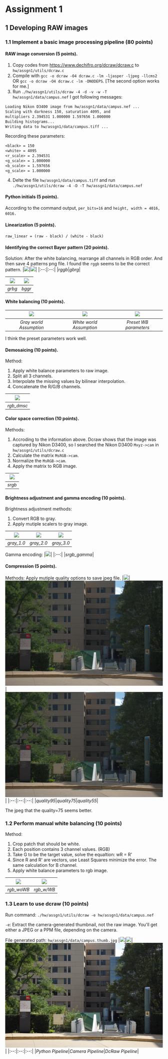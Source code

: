 # Assignment 1
## 1 Developing RAW images

### 1.1 Implement a basic image processing pipeline (80 points)


#### RAW image conversion (5 points).


1. Copy codes from https://www.dechifro.org/dcraw/dcraw.c to `hw/assgn1/utils/dcraw.c`
2. Compile with `gcc -o dcraw -O4 dcraw.c -lm -ljasper -ljpeg -llcms2` OR `gcc -o dcraw -O4 dcraw.c -lm -DNODEPS`. [The second option works for me.]
3. Run `./hw/assgn1/utils/dcraw -4 -d -v -w -T hw/assgn1/data/campus.nef`
I got following messages:
```
Loading Nikon D3400 image from hw/assgn1/data/campus.nef ...
Scaling with darkness 150, saturation 4095, and
multipliers 2.394531 1.000000 1.597656 1.000000
Building histograms...
Writing data to hw/assgn1/data/campus.tiff ...
```
Recording these parameters:
```
<black> = 150
<white> = 4095
<r_scale> = 2.394531
<g_scale> = 1.000000
<b_scale> = 1.597656
<g_scale> = 1.000000
```
4. Delte the file `hw/assgn1/data/campus.tiff` and run `./hw/assgn1/utils/dcraw -4 -D -T hw/assgn1/data/campus.nef`

#### Python initials (5 points).
According to the command output, `per_bits=16` and `height, width = 4016, 6016.`



#### Linearization (5 points).
`raw_linear = (raw - black) / (white - black)`



#### Identifying the correct Bayer pattern (20 points).
Solution:
After the white balancing, rearrange all channels in RGB order. And then save 4 patterns png file. I found the `rggb` seems to be the correct pattern.
|![](./experiments/rggb.png)|![](./experiments/gbrg.png)|
|:--:|:--:|
|*rggb*|*gbrg*|

|![](./experiments/grbg.png)|![](./experiments/bggr.png)|
|:--:|:--:|
|*grbg*|*bggr*|


#### White balancing (10 points).
| ![](./experiments/rgb_grayAs.png) |![](./experiments/rgb_whiteAs.png) |![](./experiments/rgb_preSetWb.png)|
|:--:| :--:|:--:|
| *Gray world Assumption* |*White world Assumption*|*Preset WB parameters*|


I think the preset parameters work well.


#### Demosaicing (10 points).
Method:
1. Apply white balance parameters to raw image.
2. Split all 3 channels.
3. Interpolate the missing values by bilinear interpolation.
4. Concatenate the R/G/B channels.

|![](./experiments/rgb_dmsc.png)|
|:--:|
|*rgb_dmsc*|

#### Color space correction (10 points).
Methods:
1. Accroding to the information above. Dcraw shows that the image was captured by Nikon D3400, so I searched the Nikon D3400 `Mxyz->cam` in `hw/assgn1/utils/dcraw.c`
2. Calculate the matrix `MsRGB->cam`.
3. Normalize the `MsRGB->cam`.
4. Apply the matrix to RGB image.

|![](./experiments/srgb.png)|
|:--:|
|*srgb*|


   
#### Brightness adjustment and gamma encoding (10 points).
Brightness adjustment methods:
1. Convert RGB to gray.
2. Apply mutiple scalers to gray image.

|![](./experiments/gray_scaled_1.00.png)|![](./experiments/gray_scaled_2.00.png)|![](./experiments/gray_scaled_3.00.png)|
|:--:|:--:|:--:|
|*gray_1.0*|*gray_2.0*|*gray_3.0*|


Gamma encoding:
|![](./experiments/srgb_non_linear.png)|
|:--:|
|*srgb_gamma*|

#### Compression (5 points).
Methods:
Apply mutiple quality options to save jpeg file.
|![](./experiments/srgb_non_linear_q95.jpeg)|![](./experiments/srgb_non_linear_q75.jpeg)|![](./experiments/srgb_non_linear_q55.jpeg)|
|:--:|:--:|:--:|
|*quality95*|*quality75*|*quality55*|

The jpeg that the quality=75 seems better.


### 1.2 Perform manual white balancing (10 points)
Method:
1. Crop patch that should be white.
2. Each position contains 3 channel values. (RGB)
3. Take G to be the target value, solve the equaltion: wR = R'
4. Since R and R' are vectors, use Least Squares minimize the error. The same calculation for B channel.
5. Apply white balance parameters to rgb image.


|![](./experiments/rgb_dmsc_noWB.png)|![](./experiments/rgb_dmsc_WB_patchCalWb_4256-304_4353-401.png)|
|:--:|:--:|
|*rgb_woWB*|*rgb_w/WB*|


### 1.3 Learn to use dcraw (10 points)
Run command:
`./hw/assgn1/utils/dcraw -e hw/assgn1/data/campus.nef`

`-e`: Extract  the  camera-generated  thumbnail,  not the raw image.  You'll get either a JPEG or a PPM file, depending on the camera.

File generated path: `hw/assgn1/data/campus.thumb.jpg`
|![](./experiments/srgb_non_linear.png)|![](./data/campus.jpg)|![](./data/campus.thumb.jpg)|
|:--:|:--:|:--:|
|*Python Pipeline*|*Camera Pipeline*|*DcRaw Pipeline*|